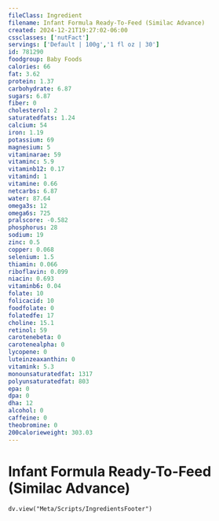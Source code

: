 ```yaml
---
fileClass: Ingredient
filename: Infant Formula Ready-To-Feed (Similac Advance)
created: 2024-12-21T19:27:02-06:00
cssclasses: ['nutFact']
servings: ['Default | 100g','1 fl oz | 30']
id: 781290
foodgroup: Baby Foods
calories: 66
fat: 3.62
protein: 1.37
carbohydrate: 6.87
sugars: 6.87
fiber: 0
cholesterol: 2
saturatedfats: 1.24
calcium: 54
iron: 1.19
potassium: 69
magnesium: 5
vitaminarae: 59
vitaminc: 5.9
vitaminb12: 0.17
vitamind: 1
vitamine: 0.66
netcarbs: 6.87
water: 87.64
omega3s: 12
omega6s: 725
pralscore: -0.582
phosphorus: 28
sodium: 19
zinc: 0.5
copper: 0.068
selenium: 1.5
thiamin: 0.066
riboflavin: 0.099
niacin: 0.693
vitaminb6: 0.04
folate: 10
folicacid: 10
foodfolate: 0
folatedfe: 17
choline: 15.1
retinol: 59
carotenebeta: 0
carotenealpha: 0
lycopene: 0
luteinzeaxanthin: 0
vitamink: 5.3
monounsaturatedfat: 1317
polyunsaturatedfat: 803
epa: 0
dpa: 0
dha: 12
alcohol: 0
caffeine: 0
theobromine: 0
200calorieweight: 303.03
---
```


# Infant Formula Ready-To-Feed (Similac Advance)

```dataviewjs
dv.view("Meta/Scripts/IngredientsFooter")
```